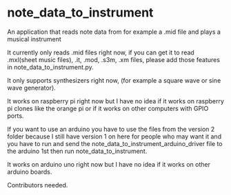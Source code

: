 # note_data_to_instrument
An application that reads note data from for example a .mid file and plays a musical instrument

It currently only reads .mid files right now, if you can get it to read .mxl(sheet music files), .it, .mod, .s3m, .xm files, please add those features in note_data_to_instrument.py.

It only supports synthesizers right now, (for example a square wave or sine wave generator).

It works on raspberry pi right now but I have no idea if it works on raspberry pi clones like the orange pi or if it works on other computers with GPIO ports.

If you want to use an arduino you have to use the files from the version 2 folder because I still have version 1 on here for people who may want it and you have to run and send the note_data_to_instrument_arduino_driver file to the arduino 1st then run note_data_to_instrument.

It works on arduino uno right now but I have no idea if it works on other arduino boards.

Contributors needed.
